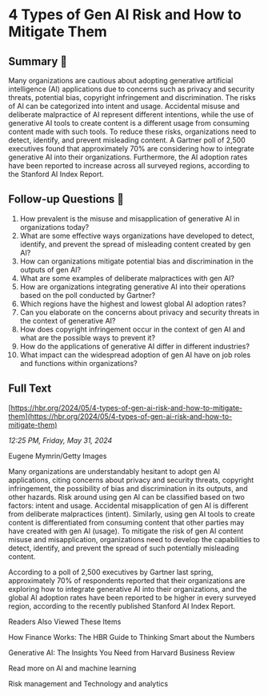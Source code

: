 # 4 Types of Gen AI Risk and How to Mitigate Them

## Summary 🤖

Many organizations are cautious about adopting generative artificial intelligence (AI) applications due to concerns such as privacy and security threats, potential bias, copyright infringement and discrimination. The risks of AI can be categorized into intent and usage. Accidental misuse and deliberate malpractice of AI represent different intentions, while the use of generative AI tools to create content is a different usage from consuming content made with such tools. To reduce these risks, organizations need to detect, identify, and prevent misleading content. A Gartner poll of 2,500 executives found that approximately 70% are considering how to integrate generative AI into their organizations. Furthermore, the AI adoption rates have been reported to increase across all surveyed regions, according to the Stanford AI Index Report.


## Follow-up Questions 🤖

1. How prevalent is the misuse and misapplication of generative AI in organizations today?
2. What are some effective ways organizations have developed to detect, identify, and prevent the spread of misleading content created by gen AI?
3. How can organizations mitigate potential bias and discrimination in the outputs of gen AI?
4. What are some examples of deliberate malpractices with gen AI?
5. How are organizations integrating generative AI into their operations based on the poll conducted by Gartner?
6. Which regions have the highest and lowest global AI adoption rates?
7. Can you elaborate on the concerns about privacy and security threats in the context of generative AI?
8. How does copyright infringement occur in the context of gen AI and what are the possible ways to prevent it?
9. How do the applications of generative AI differ in different industries?
10. What impact can the widespread adoption of gen AI have on job roles and functions within organizations?

## Full Text

[https://hbr.org/2024/05/4-types-of-gen-ai-risk-and-how-to-mitigate-them](https://hbr.org/2024/05/4-types-of-gen-ai-risk-and-how-to-mitigate-them)

*12:25 PM, Friday, May 31, 2024*

Eugene Mymrin/Getty Images

Many organizations are understandably hesitant to adopt gen AI applications, citing concerns about privacy and security threats, copyright infringement, the possibility of bias and discrimination in its outputs, and other hazards. Risk around using gen AI can be classified based on two factors: intent and usage. Accidental misapplication of gen AI is different from deliberate malpractices (intent). Similarly, using gen AI tools to create content is differentiated from consuming content that other parties may have created with gen AI (usage). To mitigate the risk of gen AI content misuse and misapplication, organizations need to develop the capabilities to detect, identify, and prevent the spread of such potentially misleading content.

According to a poll of 2,500 executives by Gartner last spring, approximately 70% of respondents reported that their organizations are exploring how to integrate generative AI into their organizations, and the global AI adoption rates have been reported to be higher in every surveyed region, according to the recently published Stanford AI Index Report.

Readers Also Viewed These Items

How Finance Works: The HBR Guide to Thinking Smart about the Numbers

Generative AI: The Insights You Need from Harvard Business Review

Read more on AI and machine learning

Risk management and Technology and analytics

